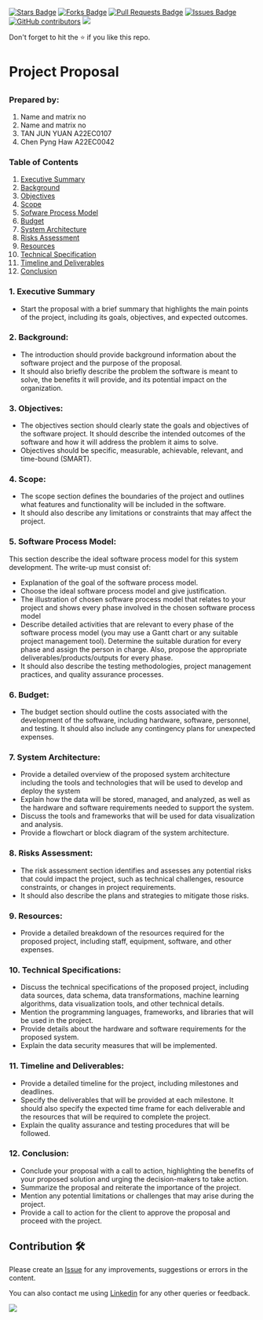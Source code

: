 <a href="https://github.com/drshahizan/software-engineering/stargazers"><img src="https://img.shields.io/github/stars/drshahizan/software-engineering" alt="Stars Badge"/></a>
<a href="https://github.com/drshahizan/software-engineering/network/members"><img src="https://img.shields.io/github/forks/drshahizan/software-engineering" alt="Forks Badge"/></a>
<a href="https://github.com/drshahizan/software-engineering/pulls"><img src="https://img.shields.io/github/issues-pr/drshahizan/software-engineering" alt="Pull Requests Badge"/></a>
<a href="https://github.com/drshahizan/software-engineering/issues"><img src="https://img.shields.io/github/issues/drshahizan/software-engineering" alt="Issues Badge"/></a>
<a href="https://github.com/drshahizan/software-engineering/graphs/contributors"><img alt="GitHub contributors" src="https://img.shields.io/github/contributors/drshahizan/software-engineering?color=2b9348"></a>
![](https://visitor-badge.glitch.me/badge?page_id=drshahizan/software-engineering)

Don't forget to hit the :star: if you like this repo.

# Project Proposal

## 


### Prepared by: <Group name>
  1. Name and matrix no
  2. Name and matrix no
  3. TAN JUN YUAN A22EC0107
  4. Chen Pyng Haw A22EC0042

### Table of Contents
 1. [Executive Summary](#1-executive-summary)
 2.  [Background](#2-background)
 3. [Objectives](#3-objectives)
 4. [Scope](#4-scope)
 5. [Sofware Process Model](#5-software-process-model)
 6.  [Budget](#6-budget)
 7.  [System Architecture](#7-system-architecture)
 8. [Risks Assessment](#8-risks-assessment)
 9.  [Resources](#9-resources)
 10.  [Technical Specification](#10-technical-specifications)
 11.  [Timeline and Deliverables](#11-timeline-and-deliverables)
 12.  [Conclusion](#12-conclusion)

  
### 1. Executive Summary
- Start the proposal with a brief summary that highlights the main points of the project, including its goals, objectives, and expected outcomes.

### 2. Background:
- The introduction should provide background information about the software project and the purpose of the proposal. 
- It should also briefly describe the problem the software is meant to solve, the benefits it will provide, and its potential impact on the organization.

### 3. Objectives:
- The objectives section should clearly state the goals and objectives of the software project. It should describe the intended outcomes of the software and how it will address the problem it aims to solve. 
- Objectives should be specific, measurable, achievable, relevant, and time-bound (SMART).

### 4. Scope: 
- The scope section defines the boundaries of the project and outlines what features and functionality will be included in the software. 
- It should also describe any limitations or constraints that may affect the project.

### 5. Software Process Model:
This section describe the ideal software process model for this system development. The write-up must consist of:
- Explanation of the goal of the software process model.
- Choose the ideal software process model and give justification.
- The illustration of chosen software process model that relates to your project and shows every phase involved in the chosen software process model
- Describe detailed activities that are relevant to every phase of the software process model (you may use a Gantt chart or any suitable project management tool). Determine the suitable duration for every phase and assign the person in charge. Also, propose the appropriate deliverables/products/outputs for every phase. 
- It should also describe the testing methodologies, project management practices, and quality assurance processes.

### 6. Budget:
- The budget section should outline the costs associated with the development of the software, including hardware, software, personnel, and testing. It should also include any contingency plans for unexpected expenses.

### 7. System Architecture:
- Provide a detailed overview of the proposed system architecture including the tools and technologies that will be used to develop and deploy the system
- Explain how the data will be stored, managed, and analyzed, as well as the hardware and software requirements needed to support the system.
- Discuss the tools and frameworks that will be used for data visualization and analysis.
- Provide a flowchart or block diagram of the system architecture.

### 8. Risks Assessment:
- The risk assessment section identifies and assesses any potential risks that could impact the project, such as technical challenges, resource constraints, or changes in project requirements. 
- It should also describe the plans and strategies to mitigate those risks.

### 9. Resources:
- Provide a detailed breakdown of the resources required for the proposed project, including staff, equipment, software, and other expenses.

### 10. Technical Specifications:
- Discuss the technical specifications of the proposed project, including data sources, data schema, data transformations, machine learning algorithms, data visualization tools, and other technical details.
- Mention the programming languages, frameworks, and libraries that will be used in the project.
- Provide details about the hardware and software requirements for the proposed system.
- Explain the data security measures that will be implemented.

### 11. Timeline and Deliverables: 
- Provide a detailed timeline for the project, including milestones and deadlines.
- Specify the deliverables that will be provided at each milestone. It should also specify the expected time frame for each deliverable and the resources that will be required to complete the project.
- Explain the quality assurance and testing procedures that will be followed.

### 12. Conclusion:
- Conclude your proposal with a call to action, highlighting the benefits of your proposed solution and urging the decision-makers to take action.
- Summarize the proposal and reiterate the importance of the project.
- Mention any potential limitations or challenges that may arise during the project.
- Provide a call to action for the client to approve the proposal and proceed with the project.

## Contribution 🛠️
Please create an [Issue](https://github.com/drshahizan/software-engineering/issues) for any improvements, suggestions or errors in the content.

You can also contact me using [Linkedin](https://www.linkedin.com/in/drshahizan/) for any other queries or feedback.

![](https://visitor-badge.glitch.me/badge?page_id=drshahizan)
